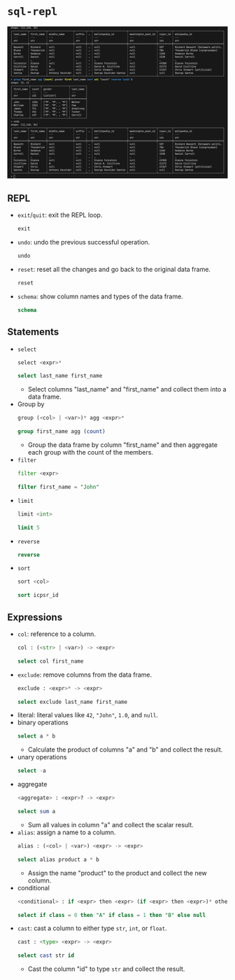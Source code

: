 # `sql-repl`

![](img/terminal.png)

## REPL

- `exit`/`quit`: exit the REPL loop.
  ```py
  exit
  ```
- `undo`: undo the previous successful operation.
  ```py
  undo
  ```
- `reset`: reset all the changes and go back to the original data frame.
  ```py
  reset
  ```
- `schema`: show column names and types of the data frame.
  ```sql
  schema
  ```

## Statements

- `select`
  ```py
  select <expr>*
  ```
  ```sql
  select last_name first_name
  ```
  - Select columns "last_name" and "first_name" and collect them into a data frame.
- Group by
  ```py
  group (<col> | <var>)* agg <expr>*
  ```
  ```sql
  group first_name agg (count)
  ```
  - Group the data frame by column "first_name" and then aggregate each group with the count of the members.
- `filter`
  ```py
  filter <expr>
  ```
  ```sql
  filter first_name = "John"
  ```
- `limit`
  ```py
  limit <int>
  ```
  ```sql
  limit 5
  ```
- `reverse`
  ```sql
  reverse
  ```
- `sort`
  ```py
  sort <col>
  ```
  ```sql
  sort icpsr_id
  ```

## Expressions

- `col`: reference to a column.
  ```py
  col : (<str> | <var>) -> <expr>
  ```
  ```sql
  select col first_name
  ```
- `exclude`: remove columns from the data frame.
  ```py
  exclude : <expr>* -> <expr>
  ```
  ```sql
  select exclude last_name first_name
  ```
- literal: literal values like `42`, `"John"`, `1.0`, and `null`.
- binary operations
  ```sql
  select a * b
  ```
  - Calculate the product of columns "a" and "b" and collect the result.
- unary operations
  ```sql
  select -a
  ```
- aggregate
  ```py
  <aggregate> : <expr>? -> <expr>
  ```
  ```sql
  select sum a
  ```
  - Sum all values in column "a" and collect the scalar result.
- `alias`: assign a name to a column.
  ```py
  alias : (<col> | <var>) <expr> -> <expr>
  ```
  ```sql
  select alias product a * b
  ```
  - Assign the name "product" to the product and collect the new column.
- conditional
  ```py
  <conditional> : if <expr> then <expr> (if <expr> then <expr>)* otherwise <expr> -> <expr>
  ```
  ```sql
  select if class = 0 then "A" if class = 1 then "B" else null
  ```
- `cast`: cast a column to either type `str`, `int`, or `float`.
  ```py
  cast : <type> <expr> -> <expr>
  ```
  ```sql
  select cast str id
  ```
  - Cast the column "id" to type `str` and collect the result.
